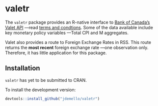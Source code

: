 
# valetr

The `valetr` package provides an R-native interface to [Bank of Canada’s
Valet API](https://www.bankofcanada.ca/valet/docs) —read [terms and
condtions](https://www.bankofcanada.ca/terms/). Some of the data
available include key monetary policy variables —Total CPI and M
aggregates.

Valet also provides a route to Foreign Exchange Rates in RSS. This route
returns the **most recent** foreign exchange rate —one observation only.
Therefore, it has little application for this package.

## Installation

`valetr` has yet to be submitted to CRAN.

To install the development version:

``` r
devtools::install_github("jdemello/valetr")
```
